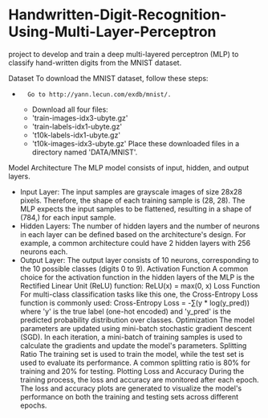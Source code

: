 # Handwritten-Digit-Recognition-Using-Multi-Layer-Perceptron
project to develop and train a deep multi-layered perceptron (MLP) to classify hand-written digits from the MNIST dataset.

Dataset
To download the MNIST dataset, follow these steps:
* 		Go to http://yann.lecun.com/exdb/mnist/.
    * Download all four files:
    * 'train-images-idx3-ubyte.gz'
    * 'train-labels-idx1-ubyte.gz'
    * 't10k-labels-idx1-ubyte.gz'
    * 't10k-images-idx3-ubyte.gz'
Place these downloaded files in a directory named 'DATA/MNIST'.


Model Architecture
The MLP model consists of input, hidden, and output layers.
* Input Layer: The input samples are grayscale images of size 28x28 pixels. Therefore, the shape of each training sample is (28, 28). The MLP expects the input samples to be flattened, resulting in a shape of (784,) for each input sample.
* Hidden Layers: The number of hidden layers and the number of neurons in each layer can be defined based on the architecture's design. For example, a common architecture could have 2 hidden layers with 256 neurons each.
* Output Layer: The output layer consists of 10 neurons, corresponding to the 10 possible classes (digits 0 to 9).
Activation Function
A common choice for the activation function in the hidden layers of the MLP is the Rectified Linear Unit (ReLU) function:
ReLU(x) = max(0, x)
Loss Function
For multi-class classification tasks like this one, the Cross-Entropy Loss function is commonly used:
Cross-Entropy Loss = -∑(y * log(y_pred))
where 'y' is the true label (one-hot encoded) and 'y_pred' is the predicted probability distribution over classes.
Optimization
The model parameters are updated using mini-batch stochastic gradient descent (SGD). In each iteration, a mini-batch of training samples is used to calculate the gradients and update the model's parameters.
Splitting Ratio
The training set is used to train the model, while the test set is used to evaluate its performance. A common splitting ratio is 80% for training and 20% for testing.
Plotting Loss and Accuracy
During the training process, the loss and accuracy are monitored after each epoch. The loss and accuracy plots are generated to visualize the model's performance on both the training and testing sets across different epochs.
